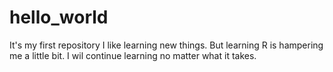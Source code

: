 # hello_world
It's my first repository
I like learning new things. But learning R is hampering me a little bit. I wil continue learning no matter what it takes.
